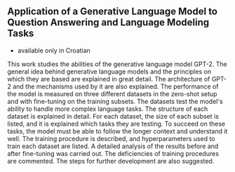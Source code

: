 ## Application of a Generative Language Model to Question Answering and Language Modeling Tasks
- available only in Croatian
  
This work studies the abilities of the generative language model GPT-2. The general idea behind generative language models and the principles on which they are based are explained in great detail. The architecture of GPT-2 and the mechanisms used by it are also explained. The performance of the model is measured on three different datasets in the zero-shot setup and with fine-tuning on the training subsets. The datasets test the model's ability to handle more complex language tasks. The structure of each dataset is explained in detail. For each dataset, the size of each subset is listed, and it is explained which tasks they are testing. To succeed on these tasks, the model must be able to follow the longer context and understand it well. The training procedure is described, and hyperparameters used to train each dataset are listed. A detailed analysis of the results before and after fine-tuning was carried out. The deficiencies of training procedures are commented. The steps for further development are also suggested. 
